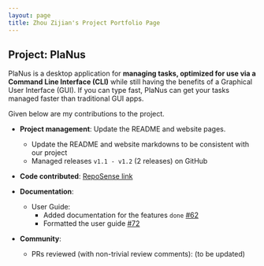 ```yaml
---
layout: page
title: Zhou Zijian's Project Portfolio Page
---
```


## Project: PlaNus

PlaNus is a desktop application for **managing tasks, optimized for use via a Command Line
Interface (CLI)** while still having the benefits of a Graphical User Interface (GUI). If you can
type fast, PlaNus can get your tasks managed faster than traditional GUI apps.

Given below are my contributions to the project.

* **Project management**: Update the README and website pages.
  * Update the README and website markdowns to be consistent with our project
  * Managed releases `v1.1 - v1.2` (2 releases) on GitHub

* **Code contributed**: [RepoSense link](https://nus-cs2103-ay2021s1.github.io/tp-dashboard/#breakdown=true&search=nuovonatura&sort=groupTitle&sortWithin=title&since=2020-08-14&timeframe=commit&mergegroup=&groupSelect=groupByRepos&checkedFileTypes=docs~functional-code~test-code~other)

* **Documentation**:
  * User Guide:
    * Added documentation for the features `done` [\#62](https://github.com/AY2021S1-CS2103T-T12-3/tp/pull/62)
    * Formatted the user guide [\#72](https://github.com/AY2021S1-CS2103T-T12-3/tp/pull/72)

* **Community**:
  * PRs reviewed (with non-trivial review comments): (to be updated)
